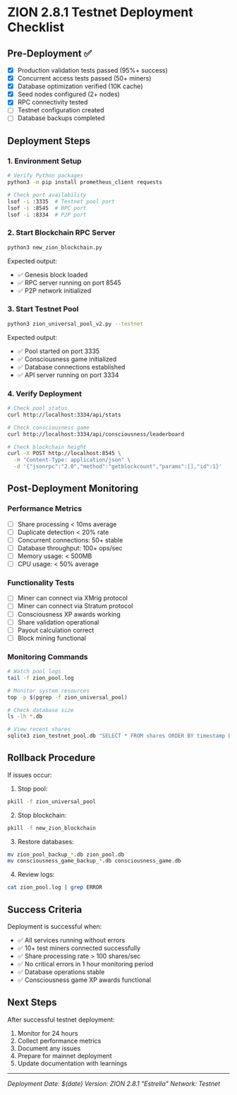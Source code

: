 # ZION 2.8.1 Testnet Deployment Checklist

## Pre-Deployment ✅

- [x] Production validation tests passed (95%+ success)
- [x] Concurrent access tests passed (50+ miners)
- [x] Database optimization verified (10K cache)
- [x] Seed nodes configured (2+ nodes)
- [x] RPC connectivity tested
- [ ] Testnet configuration created
- [ ] Database backups completed

## Deployment Steps

### 1. Environment Setup
```bash
# Verify Python packages
python3 -m pip install prometheus_client requests

# Check port availability
lsof -i :3335  # Testnet pool port
lsof -i :8545  # RPC port
lsof -i :8334  # P2P port
```

### 2. Start Blockchain RPC Server
```bash
python3 new_zion_blockchain.py
```

Expected output:
- ✅ Genesis block loaded
- ✅ RPC server running on port 8545
- ✅ P2P network initialized

### 3. Start Testnet Pool
```bash
python3 zion_universal_pool_v2.py --testnet
```

Expected output:
- ✅ Pool started on port 3335
- ✅ Consciousness game initialized
- ✅ Database connections established
- ✅ API server running on port 3334

### 4. Verify Deployment
```bash
# Check pool status
curl http://localhost:3334/api/stats

# Check consciousness game
curl http://localhost:3334/api/consciousness/leaderboard

# Check blockchain height
curl -X POST http://localhost:8545 \
  -H "Content-Type: application/json" \
  -d '{"jsonrpc":"2.0","method":"getblockcount","params":[],"id":1}'
```

## Post-Deployment Monitoring

### Performance Metrics
- [ ] Share processing < 10ms average
- [ ] Duplicate detection < 20% rate
- [ ] Concurrent connections: 50+ stable
- [ ] Database throughput: 100+ ops/sec
- [ ] Memory usage: < 500MB
- [ ] CPU usage: < 50% average

### Functionality Tests
- [ ] Miner can connect via XMrig protocol
- [ ] Miner can connect via Stratum protocol
- [ ] Consciousness XP awards working
- [ ] Share validation operational
- [ ] Payout calculation correct
- [ ] Block mining functional

### Monitoring Commands
```bash
# Watch pool logs
tail -f zion_pool.log

# Monitor system resources
top -p $(pgrep -f zion_universal_pool)

# Check database size
ls -lh *.db

# View recent shares
sqlite3 zion_testnet_pool.db "SELECT * FROM shares ORDER BY timestamp DESC LIMIT 10;"
```

## Rollback Procedure

If issues occur:

1. Stop pool:
```bash
pkill -f zion_universal_pool
```

2. Stop blockchain:
```bash
pkill -f new_zion_blockchain
```

3. Restore databases:
```bash
mv zion_pool_backup_*.db zion_pool.db
mv consciousness_game_backup_*.db consciousness_game.db
```

4. Review logs:
```bash
cat zion_pool.log | grep ERROR
```

## Success Criteria

Deployment is successful when:
- ✅ All services running without errors
- ✅ 10+ test miners connected successfully
- ✅ Share processing rate > 100 shares/sec
- ✅ No critical errors in 1 hour monitoring period
- ✅ Database operations stable
- ✅ Consciousness game XP awards functional

## Next Steps

After successful testnet deployment:
1. Monitor for 24 hours
2. Collect performance metrics
3. Document any issues
4. Prepare for mainnet deployment
5. Update documentation with learnings

---

*Deployment Date: $(date)*
*Version: ZION 2.8.1 "Estrella"*
*Network: Testnet*
